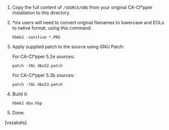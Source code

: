 1. Copy the full content of `/SOURCE/DBU` from your original
   CA-Cl*pper installation to this directory.

2. *nix users will need to convert original filenames to lowercase
   and EOLs to native format, using this command:

   `hbmk2 -sanitize *.PRG`

3. Apply supplied patch to the source using GNU Patch:

   For CA-Cl*pper 5.2e sources:

      `patch -lNi dbu52.patch`

   For CA-Cl*pper 5.3b sources:

      `patch -lNi dbu53.patch`

4. Build it:

   `hbmk2 dbu.hbp`

5. Done.

[vszakats]
